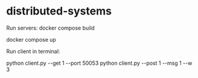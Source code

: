 # distributed-systems

Run servers:
  docker compose build
  
  docker compose up

Run client in terminal:

  python client.py --get 1 --port 50053
  python client.py --post 1 --msg 1 --w 3


